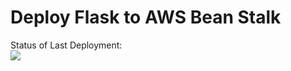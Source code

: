 # Deploy Flask to AWS Bean Stalk

Status of Last Deployment:<br>
<img src="https://github.com/abdikhaim/github-actions-cicd-to-aws/workflow/CI-CD-Pipeline-to-AWS-ElasticBeanStalk/badge.svg?
 branch=main"><br>
